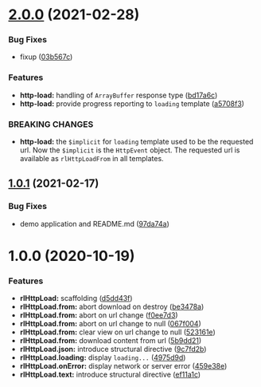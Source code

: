 # [2.0.0](https://github.com/rslemos/http-load/compare/v1.0.1...v2.0.0) (2021-02-28)


### Bug Fixes

* fixup ([03b567c](https://github.com/rslemos/http-load/commit/03b567c7d16b5e245927b8fef2198eccbfdfd819))


### Features

* **http-load:** handling of `ArrayBuffer` response type ([bd17a6c](https://github.com/rslemos/http-load/commit/bd17a6c25b70322ae335771011a1feb18829bc62))
* **http-load:** provide progress reporting to `loading` template ([a5708f3](https://github.com/rslemos/http-load/commit/a5708f3c5e62fd704fa49b45b7e72574a4c92790))


### BREAKING CHANGES

* **http-load:** the `$implicit` for `loading` template used to be the
requested url. Now the `$implicit` is the `HttpEvent` object. The
requested url is available as `rlHttpLoadFrom` in all templates.

## [1.0.1](https://github.com/rslemos/http-load/compare/v1.0.0...v1.0.1) (2021-02-17)


### Bug Fixes

* demo application and README.md ([97da74a](https://github.com/rslemos/http-load/commit/97da74a47e0b9a11a3651f408f5500f6609cb3f9))

# 1.0.0 (2020-10-19)


### Features

* **rlHttpLoad:** scaffolding ([d5dd43f](https://github.com/rslemos/http-load/commit/d5dd43f286c019aef439c7139493f7176fef3366))
* **rlHttpLoad.from:** abort download on destroy ([be3478a](https://github.com/rslemos/http-load/commit/be3478a19a4cc150733d57e679878942e6c14ce9))
* **rlHttpLoad.from:** abort on url change ([f0ee7d3](https://github.com/rslemos/http-load/commit/f0ee7d3e239652d05d531144a08ba561838a63d9))
* **rlHttpLoad.from:** abort on url change to null ([067f004](https://github.com/rslemos/http-load/commit/067f004d1d73771c6a51fca96b6d4c824ded8038))
* **rlHttpLoad.from:** clear view on url change to null ([523161e](https://github.com/rslemos/http-load/commit/523161e5f7f60008d14f2be8e852fed708027b09))
* **rlHttpLoad.from:** download content from url ([5b9dd21](https://github.com/rslemos/http-load/commit/5b9dd213c300425e9301d6d0f65a436b65a977cb))
* **rlHttpLoad.json:** introduce structural directive ([9c7fd2b](https://github.com/rslemos/http-load/commit/9c7fd2b5c204b1f4c38d5e864cd7a22f68437f9b))
* **rlHttpLoad.loading:** display `loading...` ([4975d9d](https://github.com/rslemos/http-load/commit/4975d9ddd83c7854751fdc3c21aff17a30e04d2f))
* **rlHttpLoad.onError:** display network or server error ([459e38e](https://github.com/rslemos/http-load/commit/459e38eeb867fc3a46195b2e90eee87d0a936f10))
* **rlHttpLoad.text:** introduce structural directive ([ef11a1c](https://github.com/rslemos/http-load/commit/ef11a1c542e65841b4d50ee420c9a96796987fc8))
